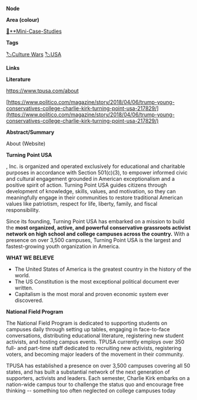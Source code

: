 **Node**

**Area (colour)**

[📓**Mini-Case-Studies](https://lean-sphynx-49b.notion.site/Mini-Case-Studies-a525a9ad87de4bca9a100f115821640b?pvs=21)

**Tags**

[🏷️Culture Wars](https://lean-sphynx-49b.notion.site/Culture-Wars-1bf517d6bcea44c8ae70185aa3cf4425?pvs=21) [🏷️USA](https://lean-sphynx-49b.notion.site/USA-d98b692c6ca548cbac31043afd6ced23?pvs=21)

**Links**

**Literature**

https://www.tpusa.com/about

[https://www.politico.com/magazine/story/2018/04/06/trump-young-conservatives-college-charlie-kirk-turning-point-usa-217829/](https://www.politico.com/magazine/story/2018/04/06/trump-young-conservatives-college-charlie-kirk-turning-point-usa-217829/)

**Abstract/Summary**

About (Website)

**Turning Point USA**

, Inc. is organized and operated exclusively for educational and charitable purposes in accordance with Section 501(c)(3), to empower informed civic and cultural engagement grounded in American exceptionalism and a positive spirit of action. Turning Point USA guides citizens through development of knowledge, skills, values, and motivation, so they can meaningfully engage in their communities to restore traditional American values like patriotism, respect for life, liberty, family, and fiscal responsibility.

Since its founding, Turning Point USA has embarked on a mission to build the **most organized, active, and powerful conservative grassroots activist network on high school and college campuses across the country.** With a presence on over 3,500 campuses, Turning Point USA is the largest and fastest-growing youth organization in America.

**WHAT WE BELIEVE**

- The United States of America is the greatest country in the history of the world.
- The US Constitution is the most exceptional political document ever written.
- Capitalism is the most moral and proven economic system ever discovered.

**National Field Program**

The National Field Program is dedicated to supporting students on campuses daily through setting up tables, engaging in face-to-face conversations, distributing educational literature, registering new student activists, and hosting campus events. TPUSA currently employs over 350 full- and part-time staff dedicated to recruiting new activists, registering voters, and becoming major leaders of the movement in their community.

TPUSA has established a presence on over 3,500 campuses covering all 50 states, and has built a substantial network of the next generation of supporters, activists and leaders. Each semester, Charlie Kirk embarks on a nation-wide campus tour to challenge the status quo and encourage free thinking -- something too often neglected on college campuses today